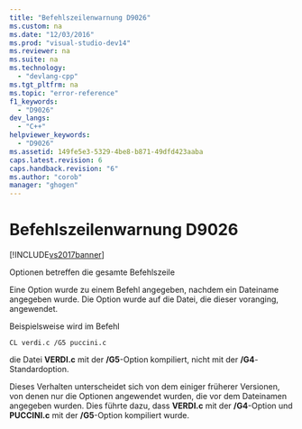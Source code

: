 ```yaml
---
title: "Befehlszeilenwarnung D9026"
ms.custom: na
ms.date: "12/03/2016"
ms.prod: "visual-studio-dev14"
ms.reviewer: na
ms.suite: na
ms.technology: 
  - "devlang-cpp"
ms.tgt_pltfrm: na
ms.topic: "error-reference"
f1_keywords: 
  - "D9026"
dev_langs: 
  - "C++"
helpviewer_keywords: 
  - "D9026"
ms.assetid: 149fe5e3-5329-4be8-b871-49dfd423aaba
caps.latest.revision: 6
caps.handback.revision: "6"
ms.author: "corob"
manager: "ghogen"
---
```

# Befehlszeilenwarnung D9026
[!INCLUDE[vs2017banner](../../assembler/inline/includes/vs2017banner.md)]

Optionen betreffen die gesamte Befehlszeile  
  
 Eine Option wurde zu einem Befehl angegeben, nachdem ein Dateiname angegeben wurde.  Die Option wurde auf die Datei, die dieser voranging, angewendet.  
  
 Beispielsweise wird im Befehl  
  
```  
CL verdi.c /G5 puccini.c  
```  
  
 die Datei **VERDI.c** mit der **\/G5**\-Option kompiliert, nicht mit der **\/G4**\-Standardoption.  
  
 Dieses Verhalten unterscheidet sich von dem einiger früherer Versionen, von denen nur die Optionen angewendet wurden, die vor dem Dateinamen angegeben wurden. Dies führte dazu, dass **VERDI.c** mit der **\/G4**\-Option und **PUCCINI.c** mit der **\/G5**\-Option kompiliert wurde.